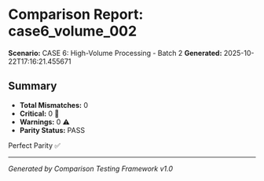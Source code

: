 # Comparison Report: case6_volume_002
**Scenario:** CASE 6: High-Volume Processing - Batch 2
**Generated:** 2025-10-22T17:16:21.455671

## Summary
- **Total Mismatches:** 0
- **Critical:** 0 🚨
- **Warnings:** 0 ⚠️
- **Parity Status:** PASS

Perfect Parity ✅

---
*Generated by Comparison Testing Framework v1.0*